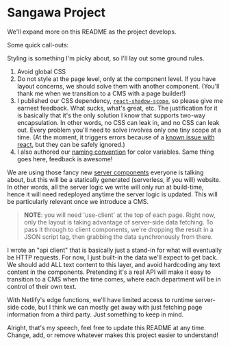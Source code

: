 # Sangawa Project

We'll expand more on this README as the project develops.

Some quick call-outs:

Styling is something I'm picky about, so I'll lay out some ground rules.

 1. Avoid global CSS
 2. Do not style at the page level, only at the component level. If you have layout concerns, we should solve them with another component. (You'll thank me when we transition to a CMS with a page builder!)
 3. I published our CSS dependency, [`react-shadow-scope`](https://www.npmjs.com/package/react-shadow-scope), so please give me earnest feedback. What sucks, what's great, etc. The justification for it is basically that it's the only solution I know that supports two-way encapsulation. In other words, no CSS can leak in, and no CSS can leak out. Every problem you'll need to solve involves only one tiny scope at a time. (At the moment, it triggers errors because of a [known issue with react](https://github.com/jonathandewitt-dev/react-shadow-scope/issues/2#issuecomment-1585080317), but they can be safely ignored.)
 4. I also authored our [naming convention](https://levelup.gitconnected.com/air-naming-css-color-variables-437cb4d261a6) for color variables. Same thing goes here, feedback is awesome!

We are using those fancy new [server components](https://nextjs.org/docs/getting-started/react-essentials#server-components) everyone is talking about, but this will be a statically generated (serverless, if you will) website. In other words, all the server logic we write will only run at build-time, hence it will need redeployed anytime the server logic is updated. This will be particularly relevant once we introduce a CMS.

> **NOTE**: you will need 'use-client' at the top of each page. Right now, only the layout is taking advantage of server-side data fetching. To pass it through to client components, we're dropping the result in a JSON script tag, then grabbing the data synchronously from there.

I wrote an "api client" that is basically just a stand-in for what will eventually be HTTP requests. For now, I just built-in the data we'll expect to get back. We should add ALL text content to this layer, and avoid hardcoding any text content in the components. Pretending it's a real API will make it easy to transition to a CMS when the time comes, where each department will be in control of their own text.

With Netlify's edge functions, we'll have limited access to runtime server-side code, but I think we can mostly get away with just fetching page information from a third party. Just something to keep in mind.

Alright, that's my speech, feel free to update this README at any time. Change, add, or remove whatever makes this project easier to understand!
